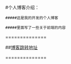 #个人博客介绍：

	#####这是我的开发的个人博客

	#####里面写了一些关于前端的内容
==============

##[博客跳转地址](https://wangpengfei0801.github.io)

==============

